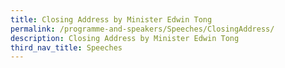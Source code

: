 ```yaml
---
title: Closing Address by Minister Edwin Tong
permalink: /programme-and-speakers/Speeches/ClosingAddress/
description: Closing Address by Minister Edwin Tong
third_nav_title: Speeches
---
```

